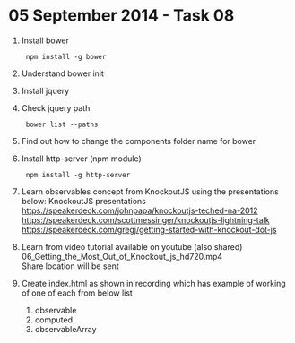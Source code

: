 05 September 2014 - Task 08
===========================
1. Install bower

		npm install -g bower
		
2. Understand bower init

3. Install jquery

4. Check jquery path

		bower list --paths
	
5. Find out how to change the components folder name for bower
	
6. Install http-server (npm module)

		npm install -g http-server

5. Learn observables concept from KnockoutJS using the presentations below:
	KnockoutJS presentations
	https://speakerdeck.com/johnpapa/knockoutjs-teched-na-2012  
	https://speakerdeck.com/scottmessinger/knockoutjs-lightning-talk  
	https://speakerdeck.com/gregj/getting-started-with-knockout-dot-js  
	
6. Learn from video tutorial available on youtube (also shared)
	06_Getting_the_Most_Out_of_Knockout_js_hd720.mp4  
	Share location will be sent
	
7. Create index.html as shown in recording which has example of working of one of each from below list

	1. observable
	2. computed
	3. observableArray
